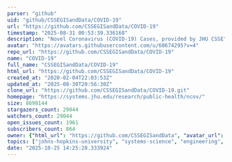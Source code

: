 ```yaml
---
parser: "github"
uid: "github/CSSEGISandData/COVID-19"
url: "https://github.com/CSSEGISandData/COVID-19"
timestamp: "2025-08-31 00:53:39.336168"
description: "Novel Coronavirus (COVID-19) Cases, provided by JHU CSSE"
avatar: "https://avatars.githubusercontent.com/u/60674295?v=4"
repo_url: "https://github.com/CSSEGISandData/COVID-19"
name: "COVID-19"
full_name: "CSSEGISandData/COVID-19"
html_url: "https://github.com/CSSEGISandData/COVID-19"
created_at: "2020-02-04T22:03:53Z"
updated_at: "2025-08-30T20:56:30Z"
clone_url: "https://github.com/CSSEGISandData/COVID-19.git"
homepage: "https://systems.jhu.edu/research/public-health/ncov/"
size: 8698144
stargazers_count: 29044
watchers_count: 29044
open_issues_count: 1961
subscribers_count: 864
owner: {"html_url": "https://github.com/CSSEGISandData", "avatar_url": "https://avatars.githubusercontent.com/u/60674295?v=4", "login": "CSSEGISandData", "type": "User"}
topics: ["johns-hopkins-university", "systems-science", "engineering", "covid-19", "2019-ncov", "coronavirus", "csse", "jhu"]
date: "2025-10-25 14:25:28.333924"
---
```


